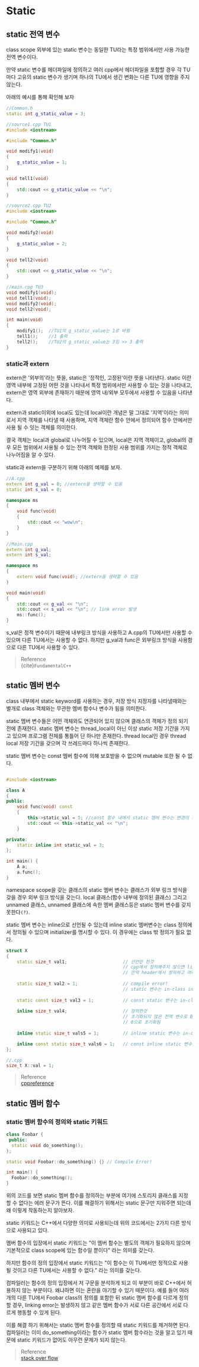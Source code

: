 # Static
## static 전역 변수
class scope 외부에 있는 static 변수는 동일한 TU라는 특정 범위에서만 사용 가능한 전역 변수이다.

만약 static 변수를 헤더파일에 정의하고 여러 cpp에서 헤더파일을 포함할 경우 각 TU마다 고유의 static 변수가 생기며 하나의 TU에서 생긴 변화는 다른 TU에 영향을 주지 않는다.

아래의 예시를 통해 확인해 보자

```cpp
//Common.h
static int g_static_value = 3;

//source1.cpp TU1
#include <iostream>

#include "Common.h"

void modify1(void)
{
	g_static_value = 1;
}

void tell1(void)
{
	std::cout << g_static_value << "\n";
}

//source2.cpp TU2
#include <iostream>

#include "Common.h"

void modify2(void)
{
	g_static_value = 2;
}

void tell2(void)
{
	std::cout << g_static_value << "\n";
}

//main.cpp TU3
void modify1(void);
void tell1(void);
void modify2(void);
void tell2(void);

int main(void)
{
	modify1();  //TU1의 g_static_value는 1로 바뀜
	tell1();    //1 출력
    tell2();	//TU2의 g_static_value는 3임 >> 3 출력
}
```


### static과 extern
extern은 '외부의'라는 뜻을, static은 '정적인, 고정된'이란 뜻을 나타낸다. static 이란 영역 내부에 고정된 어떤 것을 나타내서 특정 범위에서만 사용할 수 있는 것을 나타내고, extern은 영역 외부에 존재하기 때문에 영역 내/외부 모두에서 사용할 수 있음을 나타낸다.

extern과 static이외에 local도 있는데 local이란 개념은 말 그대로 '지역'이라는 의미로서 지역 객체를 나타낼 때 사용하며, 지역 객체란 함수 안에서 정의되어 함수 안에서만 사용 될 수 잇는 객체를 의미한다.

결국 객체는 local과 global로 나누어질 수 있으며, local은 지역 객체이고, global의 경우 모든 범위에서 사용될 수 있는 전역 객체와 한정된 사용 범위를 가지는 정적 객체로 나누어짐을 알 수 있다.

static과 extern을 구분하기 위해 아래의 예제를 보자.

```cpp
//A.cpp
extern int g_val = 0; //extern을 생략할 수 있음
static int s_val = 0;

namespace ms
{
	void func(void)
	{
		std::cout << "wow\n";
	}
}

//Main.cpp
extern int g_val;
extern int s_val;

namespace ms
{
    extern void func(void); //extern을 생략할 수 있음
}

void main(void)
{
    std::cout << g_val << "\n";
    std::cout << s_val << "\n"; // link error 발생
    ms::func();
}
```
s_val은 정적 변수이기 때문에 내부링크 방식을 사용하고 A.cpp의 TU에서만 사용할 수 있으며 다른 TU에서는 사용할 수 없다. 하지만 g_val과 func은 외부링크 방식을 사용함으로 다른 TU에서 사용할 수 있다.

> Reference  
> {cite}`FundamentalC++`

## static 멤버 변수
class 내부에서 static keyword를 사용하는 경우, 저장 방식 지정자를 나타낼때와는 별개로 class 객체와는 무관한 멤버 함수나 변수가 됨을 의미한다.

static 멤버 변수들은 어떤 객체와도 연관되어 있지 않으며 클래스의 객체가 정의 되기 전에 존재한다. static 멤버 변수는 thread_local이 아닌 이상 static 저장 기간을 가지고 있으며 프로그램 전체를 통틀어 단 하나만 존재한다. thread local인 경우 thread local 저장 기간을 갖으며 각 쓰레드마다 하나씩 존재한다.

static 멤버 변수는 const 멤버 함수에 의해 보호받을 수 없으며 mutable 또한 될 수 없다.

```cpp

#include <iostream>

class A
{
public:
	void func(void) const
	{
		this->static_val = 5; //const 함수 내에서 static 멤버 변수는 변경이 가능하다.
		std::cout << this->static_val << "\n";
	}

private:
	static inline int static_val = 3;
};

int main() {
	A a;
	a.func();
}

```

namespace scope을 갖는 클래스의 static 멤버 변수는 클래스가 외부 링크 방식을 갖을 경우 외부 링크 방식을 갖는다. local 클래스(함수 내부에 정의된 클래스) 그리고 unnamed 클래스, unnamed 클래스에 속한 멤버 클래스등은 static 멤버 변수를 갖지 못한다`(?)`. 

static 멤버 변수는 inline으로 선언될 수 있는데 inline static 멤버변수는 class 정의에서 정의될 수 있으며 initializer를 명시할 수 있다. 이 경우에는 class 밖 정의가 필요 없다.

```cpp
struct X
{
	static size_t val1;						// 선언만 한것
											// cpp에서 정의해주지 않으면 link error!
											// 만약 header에서 정의하고 여러 TU에서 include하면 ODR 위반!
	
	static size_t val2 = 1;					// compile error!
											// static 변수는 in-class initialization 불가능
	
	static const size_t val3 = 1;			// const static 변수는 in-class initializtion 가능
	
	inline size_t val4;						// 정의한것	
											// 초기화되지 않은 전역 변수로 BSS 영역에 저장
											// 0으로 초기화됨
											
	inline static size_t vals5 = 1;			// inline static 변수는 in-class initialization 가능

	inline const static size_t vals6 = 1;	// const inline static 변수는 in-class initialization 가능    
};

//.cpp
size_t X::val = 1;	

```

> Reference  
[cppreference](https://en.cppreference.com/w/cpp/language/static)

## static 멤버 함수

### static 멤버 함수의 정의와 static 키워드
```cpp
class Foobar {
 public:
  static void do_something();
};

static void Foobar::do_something() {} // Compile Error!

int main() {
  Foobar::do_something();
}
```

위의 코드를 보면 static 멤버 함수를 정의하는 부분에 여기에 스토리지 클래스를 지정할 수 없다는 에러 문구가 뜬다. 이를 해결하기 위해서는 static 문구만 지워주면 되는데 왜 이렇게 작동하는지 알아보자.

static 키워드는 C++에서 다양한 의미로 사용되는데 위의 코드에서는 2가지 다른 방식으로 사용되고 있다.

멤버 함수의 입장에서 static 키워드는 "이 멤버 함수는 별도의 객체가 필요하지 않으며 기본적으로 class scope에 있는 함수일 뿐이다" 라는 의미를 갖는다.

하지만 함수의 정의 입장에서 static 키워드는 "이 함수는 이 TU에서만 정적으로 사용될 것이고 다른 TU에서는 사용할 수 없다." 라는 의미를 갖는다.

컴파일러는 함수의 정의 입장에서 저 구문을 분석하게 되고 이 부분이 바로 C++에서 허용하지 않는 부분이다. 왜냐하면 이는 혼란을 야기할 수 있기 때문이다. 예를 들어 여러개의 다른 TU에서 Foobar class의 정의를 포함한 뒤 static 멤버 함수를 다르게 정의할 경우, linking error는 발생하지 않고 같은 멤버 함수가 서로 다른 공간에서 서로 다르게 행동할 수 있게 된다.

이를 해결 하기 위해서는 static 멤버 함수를 정의할 때 static 키워드를 제거하면 된다. 컴파일러는 이미 do_something이라는 함수가 static 멤버 함수라는 것을 알고 있기 때문에 static 키워드가 없어도 아무런 문제가 되지 않는다.

> Reference   
[stack over flow](https://stackoverflow.com/questions/31305717/member-function-with-static-linkage)  